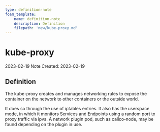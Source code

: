 ```yaml
---
type: definition-note
foam_template:
    name: definition-note
    description: Definition
    filepath: 'new/kube-proxy.md'
---
```

# kube-proxy
2023-02-19
Note Created: 2023-02-19

## Definition

The kube-proxy creates and manages networking rules to expose the
container on the network to other containers or the outside world.

It does so through the use of iptables entries. It also has the
userspace mode, in which it monitors Services and Endpoints using a
random port to proxy traffic via ipvs. A network plugin pod, such as
calico-node, may be found depending on the plugin in use.